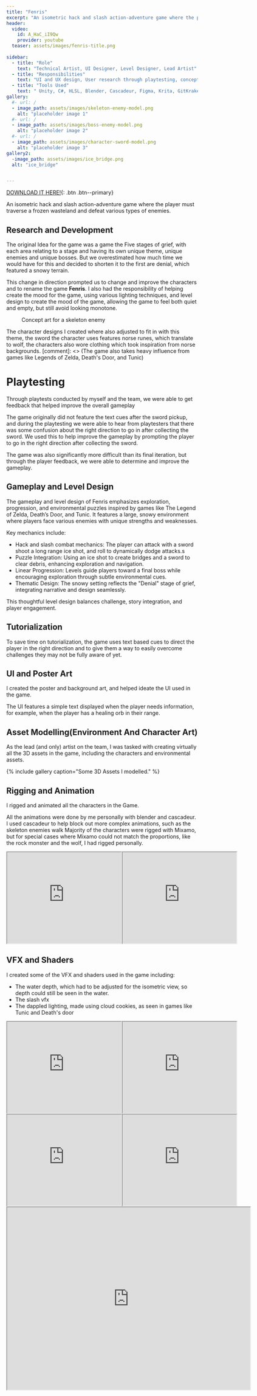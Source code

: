```yaml
---
title: "Fenris"
excerpt: "An isometric hack and slash action-adventure game where the player must traverse a frozen wasteland and defeat various types of enemies."
header:
  video:
    id: A_HaC_iI9Qw
    provider: youtube
  teaser: assets/images/fenris-title.png
  
sidebar:
  - title: "Role"
    text: "Technical Artist, UI Designer, Level Designer, Lead Artist"
  - title: "Responsibilities"
    text: "UI and UX design, User research through playtesting, concept art, 3D assets and Animations, ideation and creation of VFX, Rigging characters etc."
  - title: "Tools Used"
    text: " Unity, C#, HLSL, Blender, Cascadeur, Figma, Krita, GitKraken, Gitbash, Github Desktop, Visual Studio, Jetbrains rider, Asana"#please add project management tool
gallery:
  #- url: /
  - image_path: assets/images/skeleton-enemy-model.png
    alt: "placeholder image 1"
  #- url: /
  - image_path: assets/images/boss-enemy-model.png
    alt: "placeholder image 2"
  #- url: /
  - image_path: assets/images/character-sword-model.png
    alt: "placeholder image 3"
gallery2:
  -image_path: assets/images/ice_bridge.png
  alt: "ice_bridge"


---
```

[DOWNLOAD IT HERE!](https://dezrts.itch.io/fenris){: .btn .btn--primary}

An isometric hack and slash action-adventure game where the player must traverse a frozen wasteland and defeat various types of enemies.

## Research and Development

The original Idea for the game was a game the Five stages of grief, with each area relating to a stage and having its own unique theme, unique enemies and unique bosses. But we overestimated how much time we would have for this and decided to shorten it to the first are denial, which featured a snowy terrain.

This change in direction prompted us to change and improve the characters and to rename the game **Fenris**.
I also had the responsibility of helping create the mood for the game, using various lighting techniques, and level design to create the mood of the game, allowing the game to feel both quiet and empty, but still avoid looking monotone.
<figure class="align-right">
<img src="{{ site.url }}{{ site.baseurl }}/assets/images/skeleton-enemy-concept.png" alt="">
  <figcaption>Concept art for a skeleton enemy</figcaption>
</figure>
The character designs I created where also adjusted to fit in with this theme, the sword the character uses features norse runes, which translate to wolf, the characters also wore clothing which took inspiration from norse backgrounds.
[comment]: <> (The game also takes heavy influence from games like Legends of Zelda, Death's Door, and Tunic)


# Playtesting

Through playtests conducted by myself and the team, we were able to get feedback that helped improve the overall gameplay

The game originally did not feature the text cues after the sword pickup, and during the playtesting we were able to hear from playtesters that there was some confusion about the right direction to go in after collecting the sword. We used this to help improve the gameplay by prompting the player to go in the right direction after collecting the sword.

The game was also significantly more difficult than its final iteration, but through the player feedback, we were able to determine and improve the gameplay. 



## Gameplay and Level Design

The gameplay and level design of Fenris emphasizes exploration, progression, and environmental puzzles inspired by games like The Legend of Zelda, Death’s Door, and Tunic. It features a large, snowy environment where players face various enemies with unique strengths and weaknesses. 

Key mechanics include:

* Hack and slash combat mechanics: The player can attack with a sword shoot a long range ice shot, and roll to dynamically dodge attacks.s
* Puzzle Integration: Using an ice shot to create bridges and a sword to clear debris, enhancing exploration and navigation.
* Linear Progression: Levels guide players toward a final boss while encouraging exploration through subtle environmental cues.
* Thematic Design: The snowy setting reflects the "Denial" stage of grief, integrating narrative and design seamlessly.

This thoughtful level design balances challenge, story integration, and player engagement.

<!--{% include gallery2 caption="Gameplay captures" %}-->

## Tutorialization

To save time on tutorialization, the game uses text based cues to direct the player in the right direction and to give them a way to easily overcome challenges they may not be fully aware of yet.


## UI and Poster Art

I created the poster and background art, and helped ideate the UI used in the game.

The UI features a simple text displayed when the player needs information, for example, when the player has a healing orb in their range.

## Asset Modelling(Environment And Character Art)

As the lead (and only) artist on the team, I was tasked with creating virtually all the 3D assets in the game, including the characters and environmental assets.

{% include gallery caption="Some 3D Assets I modelled." %}

## Rigging and Animation

I rigged and animated all the characters in the Game.

All the animations were done by me personally with blender and cascadeur. I used cascadeur to help block out more complex animations, such as the skeleton enemies walk
Majority of the characters were rigged with Mixamo, but for special cases where Mixamo could not match the proportions, like the rock monster and the wolf, I had rigged personally.

<div style="display: flex; justify-content: space-between;">
  <iframe src="https://drive.google.com/file/d/18eREtWtLDXI1qvew9EnOkglgi1DDirOQ/preview" width="200%" height="240" allow="autoplay"></iframe>
  <iframe src="https://drive.google.com/file/d/1d2ih3Co7Kx2URPSQtF9JcEfXJIYGiD5p/preview" width="200%" height="240" allow="autoplay"></iframe>
</div>

## VFX and Shaders

I created some of the VFX and shaders used in the game including:

* The water depth, which had to be adjusted for the isometric view, so depth could still be seen in the water.
* The slash vfx
* The dappled lighting, made using cloud cookies, as seen in games like Tunic and Death's door

<div style="display: flex; justify-content: space-between;">
  <iframe src="https://drive.google.com/file/d/11NUaRDnglhB44KkTzfWWIbDYVbY3HRdm/preview" width="200%" height="240" allow="autoplay"></iframe>
  <iframe src="https://drive.google.com/file/d/10BchQBqbshbvzYG__4-1Ww5-Dl_TBYf2/preview" width="200%" height="240" allow="autoplay"></iframe>
</div>
<div style="display: flex; justify-content: space-between;">
    <iframe src="https://drive.google.com/file/d/1ZjbGBvXADU6nvnhvYT6JUOucsYNs5rRP/preview" width="200%" height="240" allow="autoplay"></iframe>
    <iframe src="https://drive.google.com/file/d/1UasAifRMueZwevoGGhIyOhyB7UspmsKS/preview" width="200%" height="240" allow="autoplay"></iframe> 
</div>
<iframe src="https://drive.google.com/file/d/1NZH6Hpus3sazNLeHeCoctvtn4k-W7Ulq/preview" width="640" height="480" allow="autoplay"></iframe>
